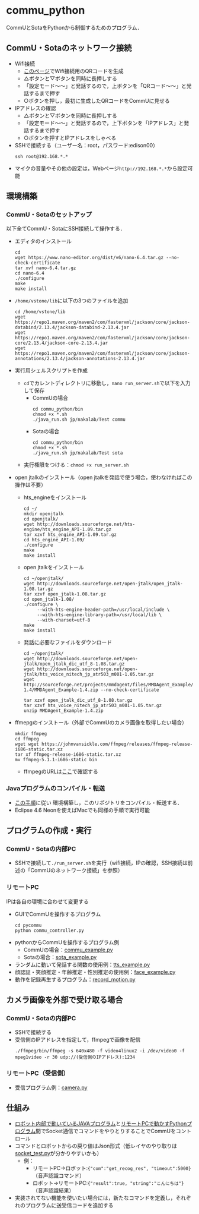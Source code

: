 # commu_python

CommUとSotaをPythonから制御するためのプログラム．

## CommU・Sotaのネットワーク接続
- Wifi接続
  - [このページ](https://sota.vstone.co.jp/home/wi-fi_qrcode/)でWifi接続用のQRコードを生成
  - △ボタンと▽ボタンを同時に長押しする
  - 「設定モード〜〜」と発話するので，上ボタンを「QRコード〜〜」と発話するまで押す
  - ○ボタンを押し，最初に生成したQRコードをCommUに見せる
- IPアドレスの確認
  - △ボタンと▽ボタンを同時に長押しする
  - 「設定モード〜〜」と発話するので，上下ボタンを「IPアドレス」と発話するまで押す
  - ○ボタンを押すとIPアドレスをしゃべる
- SSHで接続する（ユーザー名：root，パスワード:edison00）
  ```
  ssh root@192.168.*.*
  ```
- マイクの音量やその他の設定は，Webページ`http://192.168.*.*`から設定可能

## 環境構築
### CommU・Sotaのセットアップ
以下全てCommU・SotaにSSH接続して操作する．

- エディタのインストール
  ```
  cd
  wget https://www.nano-editor.org/dist/v6/nano-6.4.tar.gz --no-check-certificate
  tar xvf nano-6.4.tar.gz
  cd nano-6.4
  ./configure
  make
  make install
  ```
- `/home/vstone/lib`に以下の3つのファイルを追加
  ```
  cd /home/vstone/lib
  wget https://repo1.maven.org/maven2/com/fasterxml/jackson/core/jackson-databind/2.13.4/jackson-databind-2.13.4.jar
  wget https://repo1.maven.org/maven2/com/fasterxml/jackson/core/jackson-core/2.13.4/jackson-core-2.13.4.jar
  wget https://repo1.maven.org/maven2/com/fasterxml/jackson/core/jackson-annotations/2.13.4/jackson-annotations-2.13.4.jar
  ```
- 実行用シェルスクリプトを作成
  - `cd`でカレントディレクトリに移動し，`nano run_server.sh`で以下を入力して保存
    - CommUの場合
      ```
      cd commu_python/bin
      chmod +x *.sh
      ./java_run.sh jp/nakalab/Test commu
      ```
    - Sotaの場合
      ```
      cd commu_python/bin
      chmod +x *.sh
      ./java_run.sh jp/nakalab/Test sota
      ```
  - 実行権限をつける：`chmod +x run_server.sh`

- open jtalkのインストール（open jtalkを発話で使う場合，使わなければこの操作は不要）
  - hts_engineをインストール
    ```
    cd ~/
    mkdir openjtalk
    cd openjtalk/
    wget http://downloads.sourceforge.net/hts-engine/hts_engine_API-1.09.tar.gz
    tar xzvf hts_engine_API-1.09.tar.gz
    cd hts_engine_API-1.09/
    ./configure
    make
    make install
    ```
  - open jtalkをインストール
    ```
    cd ~/openjtalk/
    wget http://downloads.sourceforge.net/open-jtalk/open_jtalk-1.08.tar.gz
    tar xzvf open_jtalk-1.08.tar.gz
    cd open_jtalk-1.08/
    ./configure \
         --with-hts-engine-header-path=/usr/local/include \
         --with-hts-engine-library-path=/usr/local/lib \
         --with-charset=utf-8
    make
    make install
    ```
  - 発話に必要なファイルをダウンロード
    ```
    cd ~/openjtalk/
    wget http://downloads.sourceforge.net/open-jtalk/open_jtalk_dic_utf_8-1.08.tar.gz
    wget http://downloads.sourceforge.net/open-jtalk/hts_voice_nitech_jp_atr503_m001-1.05.tar.gz
    wget http://sourceforge.net/projects/mmdagent/files/MMDAgent_Example/MMDAgent_Example-1.4/MMDAgent_Example-1.4.zip --no-check-certificate
    
    tar xzvf open_jtalk_dic_utf_8-1.08.tar.gz
    tar xzvf hts_voice_nitech_jp_atr503_m001-1.05.tar.gz
    unzip MMDAgent_Example-1.4.zip
    ```
- ffmepgのインストール（外部でCommUのカメラ画像を取得したい場合）
  ```
  mkdir ffmpeg
  cd ffmpeg
  wget wget https://johnvansickle.com/ffmpeg/releases/ffmpeg-release-i686-static.tar.xz
  tar xf ffmpeg-release-i686-static.tar.xz
  mv ffmpeg-5.1.1-i686-static bin
  ```
  - ffmpegのURLは[ここ](https://johnvansickle.com/ffmpeg/)で確認する
### Javaプログラムのコンパイル・転送
- [この手順](http://www.vstone.co.jp/sotamanual/index.php?Java%E3%81%A7%E3%83%97%E3%83%AD%E3%82%B0%E3%83%A9%E3%83%9F%E3%83%B3%E3%82%B0%E3%82%92%E3%81%97%E3%81%A6%E3%81%BF%E3%82%8B%2F%E6%BA%96%E5%82%99)に従い
環境構築し，このリポジトリをコンパイル・転送する．
- Eclipse 4.6 Neonを使えばMacでも同様の手順で実行可能

## プログラムの作成・実行
### CommU・Sotaの内部PC
- SSHで接続して`./run_server.sh`を実行（wifi接続，IPの確認，SSH接続は前述の「CommUのネットワーク接続」を参照）

### リモートPC
IPは各自の環境に合わせて変更する
- GUIでCommUを操作するプログラム
  ```
  cd pycommu
  python commu_controller.py
  ```
- pythonからCommUを操作するプログラム例
  - CommUの場合：[commu_example.py](python_example/commu_example.py)
  - Sotaの場合：[sota_example.py](python_example/sota_example.py)
- ランダムに動いて発話する関数の使用例：[tts_example.py](python_example/tts_example.py)
- 顔認証・笑顔推定・年齢推定・性別推定の使用例：[face_example.py](python_example/face_example.py)
- 動作を記録再生するプログラム：[record_motion.py](python_example/record_motion.py)

## カメラ画像を外部で受け取る場合
### CommU・Sotaの内部PC
- SSHで接続する
- 受信側のIPアドレスを指定して，ffmpegで画像を配信
  ```
  ./ffmpeg/bin/ffmpeg -s 640x480 -f video4linux2 -i /dev/video0 -f mpeg1video -r 30 udp://(受信側のIPアドレス):1234
  ```

### リモートPC（受信側）
- 受信プログラム例：[camera.py](pythoh_example/camera.py)

## 仕組み
- [ロボット内部で動いているJAVAプログラム](src/jp/nakalab/Test.java)と[リモートPCで動かすPythonプログラム](pycommu/pycommu.py)間でSocket通信でコマンドをやりとりすることでCommUをコントロール
- コマンドとロボットからの戻り値はJson形式（低レイヤのやり取りは[socket_test.py](pycommu/socket_test.py)が分かりやすいかも）
  - 例：
    - リモートPC→ロボット:`{"com":"get_recog_res", "timeout":5000}`（音声認識コマンド）
    - ロボット→リモートPC:`{"result":true, "string":"こんにちは"}`（音声認識結果）
- 実装されてない機能を使いたい場合には，新たなコマンドを定義し，それぞれのプログラムに送受信コードを追加する




